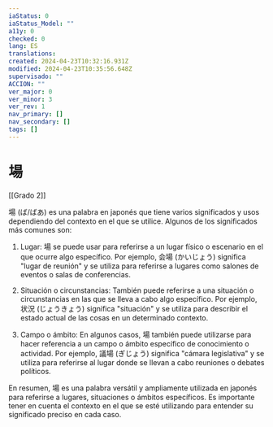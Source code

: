```yaml
---
iaStatus: 0
iaStatus_Model: ""
a11y: 0
checked: 0
lang: ES
translations: 
created: 2024-04-23T10:32:16.931Z
modified: 2024-04-23T10:35:56.648Z
supervisado: ""
ACCION: ""
ver_major: 0
ver_minor: 3
ver_rev: 1
nav_primary: []
nav_secondary: []
tags: []
---
```

# 場

[[Grado 2]]

場 (ば/ばあ) es una palabra en japonés que tiene varios significados y usos dependiendo del contexto en el que se utilice. Algunos de los significados más comunes son:

1. Lugar: 場 se puede usar para referirse a un lugar físico o escenario en el que ocurre algo específico. Por ejemplo, 会場 (かいじょう) significa "lugar de reunión" y se utiliza para referirse a lugares como salones de eventos o salas de conferencias.

2. Situación o circunstancias: También puede referirse a una situación o circunstancias en las que se lleva a cabo algo específico. Por ejemplo, 状況 (じょうきょう) significa "situación" y se utiliza para describir el estado actual de las cosas en un determinado contexto.

3. Campo o ámbito: En algunos casos, 場 también puede utilizarse para hacer referencia a un campo o ámbito específico de conocimiento o actividad. Por ejemplo, 議場 (ぎじょう) significa "cámara legislativa" y se utiliza para referirse al lugar donde se llevan a cabo reuniones o debates políticos.

En resumen, 場 es una palabra versátil y ampliamente utilizada en japonés para referirse a lugares, situaciones o ámbitos específicos. Es importante tener en cuenta el contexto en el que se esté utilizando para entender su significado preciso en cada caso.
